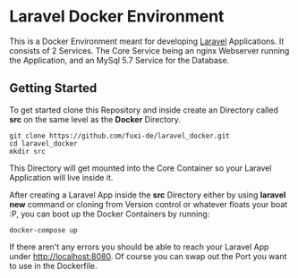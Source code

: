 # Laravel Docker Environment

This is a Docker Environment meant for developing [Laravel](https://laravel.com/) Applications. It consists of 2 Services. The Core Service being an nginx Webserver running the Application, and an MySql 5.7 Service for the Database.

## Getting Started

To get started clone this Repository and inside create an Directory called __src__ on the same level as the __Docker__ Directory.

```shell
git clone https://github.com/fuxi-de/laravel_docker.git
cd laravel_docker
mkdir src
```

This Directory will get mounted into the Core Container so your Laravel Application will live inside it.

After creating a Laravel App inside the __src__ Directory either by using __laravel new__ command or cloning from Version control or whatever floats your boat :P, you can boot up the Docker Containers by running:

```shell
docker-compose up
```

If there aren't any errors you should be able to reach your Laravel App under [http://localhost:8080](http://localhost:8080). Of course you can swap out the Port you want to use in the Dockerfile.
